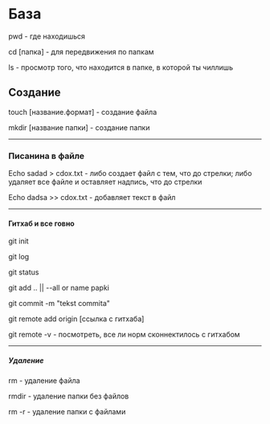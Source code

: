 # База

pwd - где находишься

cd [папка] - для передвижения по папкам

ls - просмотр того, что находится в папке, в которой ты чиллишь

## Создание 

touch [название.формат] - создание файла

mkdir [название папки] - создание папки

----

### Писанина в файле

Echo sadad > cdox.txt - либо создает файл с тем, что до стрелки; либо удаляет все файле и оставляет надпись, что до стрелки

Echo dadsa >> cdox.txt - добавляет текст в файл

----

#### Гитхаб и все говно

git init

git log

git status

git add .. || --all or name papki

git commit -m "tekst commita"

git remote add origin [ссылка с гитхаба]

git remote -v - посмотреть, все ли норм сконнектилось с гитхабом

----

##### Удаление

rm - удаление файла

rmdir - удаление папки без файлов

rm -r - удаление папки с файлами
 
